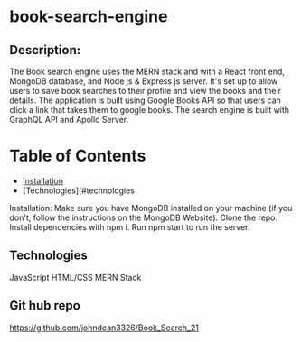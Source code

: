 # book-search-engine

## Description:
The Book search engine uses the MERN stack and with a React front end, MongoDB database, and Node js & Express js server. It's set up to allow users to save book searches to their profile and view the books and their details. The application is built using Google Books API so that users can click a link that takes them to google books. The search engine is built with GraphQL API and Apollo Server.

  # Table of Contents

  - [Installation](#installation)
  - [Technologies](#technologies

  Installation:
Make sure you have MongoDB installed on your machine (if you don't, follow the instructions on the MongoDB Website). Clone the repo. Install dependencies with npm i. Run npm start to run the server.

## Technologies
JavaScript
HTML/CSS
MERN Stack

## Git hub repo
https://github.com/johndean3326/Book_Search_21